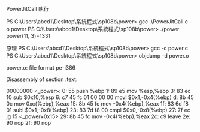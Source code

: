 PowerJitCall
執行

PS C:\Users\abcd1\Desktop\系統程式\sp108b\power> gcc .\PowerJitCall.c -o power
PS C:\Users\abcd1\Desktop\系統程式\sp108b\power> ./power
power(11, 3)=1331


原理
PS C:\Users\abcd1\Desktop\系統程式\sp108b\power> gcc -c power.c
PS C:\Users\abcd1\Desktop\系統程式\sp108b\power> objdump -d power.o

power.o:     file format pe-i386


Disassembly of section .text:

00000000 <_power>:
   0:   55                      push   %ebp
   1:   89 e5                   mov    %esp,%ebp
   3:   83 ec 10                sub    $0x10,%esp
   6:   c7 45 fc 01 00 00 00    movl   $0x1,-0x4(%ebp)
   d:   8b 45 0c                mov    0xc(%ebp),%eax
  15:   8b 45 fc                mov    -0x4(%ebp),%eax
  1f:   83 6d f8 01             subl   $0x1,-0x8(%ebp)
  23:   83 7d f8 00             cmpl   $0x0,-0x8(%ebp)
  27:   7f ec                   jg     15 <_power+0x15>
  29:   8b 45 fc                mov    -0x4(%ebp),%eax
  2c:   c9                      leave
  2e:   90                      nop
  2f:   90                      nop